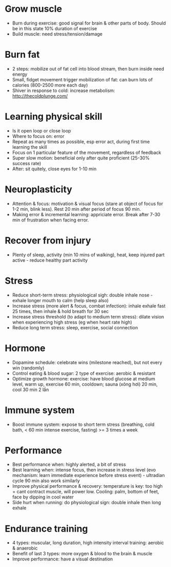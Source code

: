 # Grow muscle
- Burn during exercise: good signal for brain & other parts of body. Should be in this state 10% duration of exercise
- Build muscle: need stress/tension/damage

# Burn fat
- 2 steps: mobilize out of fat cell into blood stream, then burn inside need energy
- Small, fidget movement trigger mobilization of fat: can burn lots of calories (800-2500 more each day)
- Shiver in response to cold: increase metabolism: http://thecoldplunge.com/

# Learning physical skill
- Is it open loop or close loop
- Where to focus on: error
- Repeat as many times as possible, esp error act, during first time learning the skill
- Focus on 1 particular feature of the movement, regardless of feedback
- Super slow motion: beneficial only after quite proficient (25-30% success rate)
- After: sit quitely, close eyes for 1-10 min

# Neuroplasticity
- Attention & focus: motivation & visual focus (stare at object of focus for 1-2 min, blink less). Rest 20 min after period of focus 90 min.
- Making error & incremental learning: appriciate error. Break after 7-30 min of frustration when facing error.

# Recover from injury
- Plenty of sleep, activity (min 10 mins of walking), heat, keep injured part active - reduce healthy part activity

# Stress
- Reduce short-term stress: physiological sigh: double inhale nose - exhale longer mouth to calm (help sleep also)
- Increase stress (more alert & focus, combat infection): inhale exhale fast 25 times, then inhale & hold breath for 30 sec
- Increase stress threshold (to adapt to medium term stress): dilate vision when experiencing high stress (eg when heart rate high)
- Reduce long term stress: sleep, exercise, social connection

# Hormone
- Dopamine schedule: celebrate wins (milestone reached), but not every win (randomly)
- Control eating & blood sugar: 2 type of exercise: aerobic & resistant
- Optimize growth hormone: exercise: have blood glucose at medium level, warm up, exercise 60 min, cooldown; sauna (xông hơi) 20 min, cool 30 min 2 lần

# Immune system
- Boost immune system: expose to short term stress (breathing, cold bath, < 60 min intense exercise, fasting) >= 3 times a week

# Performance
- Best performance when: highly alerted, a bit of stress
- Best learning when: intense focus, then increase in stress level (evo mechanism: learn immediate experience before stress event) - ultradian cycle 90 min also work similarly
- Improve physical performance & recovery: temperature is key: too high = cant contract muscle, will power low. Cooling: palm, bottom of feet, face by dipping in cool water
- Side hurt when running: do physiological sign: double inhale then long exhale

# Endurance training
- 4 types: muscular, long duration, high intensity interval training: aerobic & anaerobic
- Benefit of last 3 types: more oxygen & blood to the brain & muscle
- Improve performance: have a visual destination
